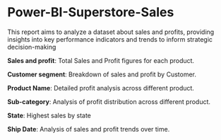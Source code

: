 # Power-BI-Superstore-Sales
This report aims to analyze a dataset about sales and profits, providing insights into key performance indicators and trends to inform strategic decision-making

**Sales and profit**: Total Sales and Profit figures for each product.

**Customer segment**: Breakdown of sales and profit by Customer.

**Product Name**: Detailed profit analysis across different product.

**Sub-category**: Analysis of profit distribution across different product.

**State**: Highest sales by state

**Ship Date**: Analysis of sales and profit trends over time.


